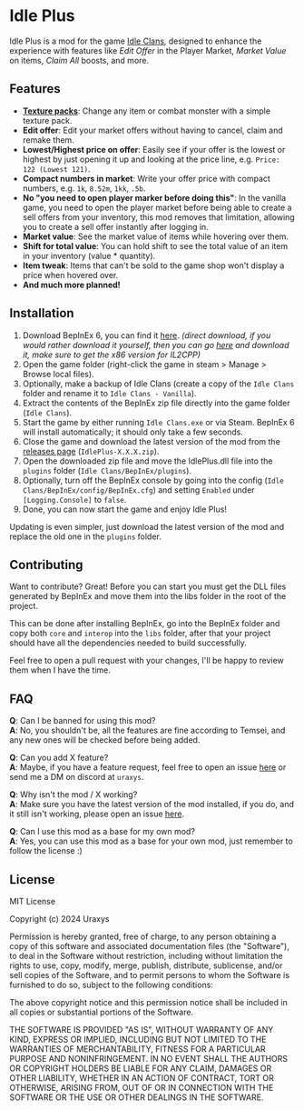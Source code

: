# Idle Plus
Idle Plus is a mod for the game [Idle Clans](https://www.idleclans.com/), designed to enhance 
the experience with features like *Edit Offer* in the Player Market, *Market Value* on items, 
*Claim All* boosts, and more.

## Features
- **[Texture packs](https://github.com/Uraxys/IdlePlus/wiki/Texture-Pack)**: Change any item or combat monster with a simple texture pack.
- **Edit offer**: Edit your market offers without having to cancel, claim and remake them.
- **Lowest/Highest price on offer**: Easily see if your offer is the lowest or highest by just opening it up and looking at the price line, e.g. `Price: 122 (Lowest 121)`.
- **Compact numbers in market**: Write your offer price with compact numbers, e.g. `1k`, `8.52m`, `1kk`, `.5b`.
- **No "you need to open player marker before doing this"**: In the vanilla game, you need to open the player market before being able to create a sell offers from your inventory, this mod removes that limitation, allowing you to create a sell offer instantly after logging in.
- **Market value**: See the market value of items while hovering over them.
- **Shift for total value**: You can hold shift to see the total value of an item in your inventory (value * quantity).
- **Item tweak**: Items that can't be sold to the game shop won't display a price when hovered over.
- **And much more planned!**

## Installation
1. Download BepInEx 6, you can find it [here](https://builds.bepinex.dev/projects/bepinex_be/692/BepInEx-Unity.IL2CPP-win-x86-6.0.0-be.692%2B851521c.zip). 
*(direct download, if you would rather download it yourself, then you can go [here](https://builds.bepinex.dev/projects/bepinex_be) 
and download it, make sure to get the x86 version for IL2CPP)*
2. Open the game folder (right-click the game in steam > Manage > Browse local files).
3. Optionally, make a backup of Idle Clans (create a copy of the `Idle Clans` folder and rename it to `Idle Clans - Vanilla`).
4. Extract the contents of the BepInEx zip file directly into the game folder (`Idle Clans`).
5. Start the game by either running `Idle Clans.exe` or via Steam. BepInEx 6 will install automatically; it should only take a few seconds.
6. Close the game and download the latest version of the mod from the [releases page](https://github.com/Uraxys/IdlePlus/releases) (`IdlePlus-X.X.X.zip`).
7. Open the downloaded zip file and move the IdlePlus.dll file into the `plugins` folder (`Idle Clans/BepInEx/plugins`).
8. Optionally, turn off the BepInEx console by going into the config (`Idle Clans/BepInEx/config/BepInEx.cfg`) and setting `Enabled` under `[Logging.Console]` to `false`.
9. Done, you can now start the game and enjoy Idle Plus!

Updating is even simpler, just download the latest version of the mod and replace the old one in the `plugins` folder.

## Contributing
Want to contribute? Great! Before you can start you must get the DLL files generated by BepInEx 
and move them into the libs folder in the root of the project.

This can be done after installing BepInEx, go into the BepInEx folder and copy both `core` and `interop` 
into the `libs` folder, after that your project should have all the dependencies needed to build
successfully.

Feel free to open a pull request with your changes, I'll be happy to review them when I have the time.

## FAQ
**Q**: Can I be banned for using this mod?
<br>**A**: No, you shouldn't be, all the features are fine according to Temsei, and any new ones will be checked before being added.

**Q**: Can you add X feature?
<br>**A**: Maybe, if you have a feature request, feel free to open an issue [here](https://github.com/Uraxys/IdlePlus/issues) or send me a DM on discord at `uraxys`.

**Q**: Why isn't the mod / X working?
<br>**A**: Make sure you have the latest version of the mod installed, if you do, and it still isn't working, please open an issue [here](https://github.com/Uraxys/IdlePlus/issues).

**Q**: Can I use this mod as a base for my own mod?
<br>**A**: Yes, you can use this mod as a base for your own mod, just remember to follow the license :)

## License
MIT License

Copyright (c) 2024 Uraxys

Permission is hereby granted, free of charge, to any person obtaining a copy
of this software and associated documentation files (the "Software"), to deal
in the Software without restriction, including without limitation the rights
to use, copy, modify, merge, publish, distribute, sublicense, and/or sell
copies of the Software, and to permit persons to whom the Software is
furnished to do so, subject to the following conditions:

The above copyright notice and this permission notice shall be included in all
copies or substantial portions of the Software.

THE SOFTWARE IS PROVIDED "AS IS", WITHOUT WARRANTY OF ANY KIND, EXPRESS OR
IMPLIED, INCLUDING BUT NOT LIMITED TO THE WARRANTIES OF MERCHANTABILITY,
FITNESS FOR A PARTICULAR PURPOSE AND NONINFRINGEMENT. IN NO EVENT SHALL THE
AUTHORS OR COPYRIGHT HOLDERS BE LIABLE FOR ANY CLAIM, DAMAGES OR OTHER
LIABILITY, WHETHER IN AN ACTION OF CONTRACT, TORT OR OTHERWISE, ARISING FROM,
OUT OF OR IN CONNECTION WITH THE SOFTWARE OR THE USE OR OTHER DEALINGS IN THE
SOFTWARE.
